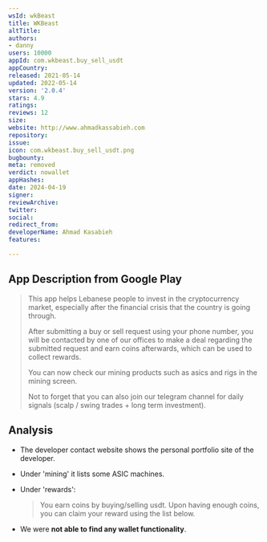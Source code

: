 ```yaml
---
wsId: wkBeast
title: WKBeast
altTitle: 
authors:
- danny
users: 10000
appId: com.wkbeast.buy_sell_usdt
appCountry: 
released: 2021-05-14
updated: 2022-05-14
version: '2.0.4'
stars: 4.9
ratings: 
reviews: 12
size: 
website: http://www.ahmadkassabieh.com
repository: 
issue: 
icon: com.wkbeast.buy_sell_usdt.png
bugbounty: 
meta: removed
verdict: nowallet
appHashes: 
date: 2024-04-19
signer: 
reviewArchive: 
twitter: 
social: 
redirect_from: 
developerName: Ahmad Kasabieh
features: 

---
```


## App Description from Google Play

> This app helps Lebanese people to invest in the cryptocurrency market, especially after the financial crisis that the country is going through.
>
> After submitting a buy or sell request using your phone number, you will be contacted by one of our offices to make a deal regarding the submitted request and earn coins afterwards, which can be used to collect rewards.
>
> You can now check our mining products such as asics and rigs in the mining screen.
>
> Not to forget that you can also join our telegram channel for daily signals (scalp / swing trades + long term investment).

## Analysis 

- The developer contact website shows the personal portfolio site of the developer.
- Under 'mining' it lists some ASIC machines. 
- Under 'rewards':

    > You earn coins by buying/selling usdt. Upon having enough coins, you can claim your reward using the list below. 

- We were **not able to find any wallet functionality**.